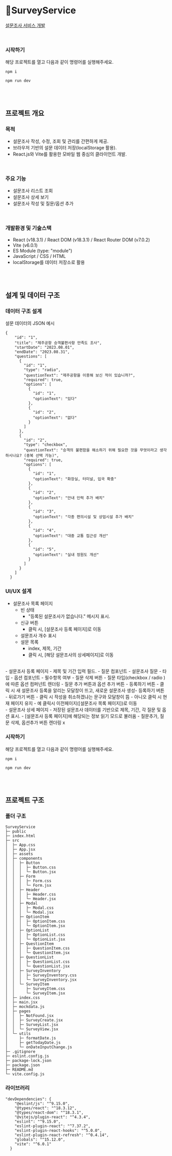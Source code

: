 # 🧾SurveyService


 [설문조사 서비스 개발](https://survey-service.vercel.app/)

<br>

### 시작하기
해당 프로젝트를 열고 다음과 같이 명령어를 실행해주세요.
```
npm i
```
```
npm run dev
```
<br><br>

## 프로젝트 개요


### 목적
- 설문조사 작성, 수정, 조회 및 관리를 간편하게 제공.
- 브라우저 기반의 설문 데이터 저장(localStorage 활용).
- React.js와 Vite를 활용한 모바일 웹 중심의 클라이언트 개발.

<br>

### 주요 기능
- 설문조사 리스트 조회
- 설문조사 상세 보기
- 설문조사 작성 및 질문/옵션 추가

<br>

### 개발환경 및 기술스택
-  React (v18.3.1) / React DOM (v18.3.1) / React Router DOM (v7.0.2)
-  Vite (v6.0.1)
-  ES Module (type: "module")
-  JavaScript / CSS / HTML
-  localStorage를 데이터 저장소로 활용

<br/><br/>
## 설계 및 데이터 구조

### 데이터 구조 설계
설문 데이터의 JSON 예시
```
{
    "id": "1",
    "title": "제주공항 승객불편사항 만족도 조사",
    "startDate": "2023.08.01",
    "endDate": "2023.08.31",
    "questions": [
      {
        "id": "1",
        "type": "radio",
        "questionText": "제주공항을 이용해 보신 적이 있습니까?",
        "required": true,
        "options": [
          {
            "id": "1",
            "optionText": "있다"
          },
          {
            "id": "2",
            "optionText": "없다"
          }
        ]
      },
      {
        "id": "2",
        "type": "checkbox",
        "questionText": "승객의 불편함을 해소하기 위해 필요한 것을 무엇이라고 생각하시나요? (중복 선택 가능)",
        "required": true,
        "options": [
          {
            "id": "1",
            "optionText": "화장실, 터미널, 입국 확충"
          },
          {
            "id": "2",
            "optionText": "안내 인력 추가 배치"
          },
          {
            "id": "3",
            "optionText": "각종 편의시설 및 상업시설 추가 배치"
          },
          {
            "id": "4",
            "optionText": "대중 교통 접근성 개선"
          },
          {
            "id": "5",
            "optionText": "실내 정원도 개선"
          }
        ]
      }
    ]
  }
```

### UI/UX 설계
- 설문조사 목록 페이지
  - 빈 상태
    - "등록된 설문조사가 없습니다." 메시지 표시.
  - 신규 버튼
    - 클릭 시, [설문조사 등록 페이지]로 이동
  - 설문조사 개수 표시
  - 설문 목록
    - index, 제목, 기간
    - 클릭 시, [해당 설문조사의 상세페이지]로 이동
<br/>
- 설문조사 등록 페이지
  - 제목 및 기간 입력 필드.
  - 질문 컴포넌트
    - 설문조사 질문
    - 타입
    - 옵션 컴포넌트
    - 필수항목 여부
    - 질문 삭제 버튼
  - 질문 타입(checkbox / radio )에 따른 옵션 컴퍼넌트 렌더링
  - 질문 추가 버튼과 옵션 추가 버튼
  - 등록하기 버튼
    - 클릭 시 새 설문조사 등록을 알리는 모달창이 뜨고, 새로운 설문조사 생성- 등록하기 버튼
  - 뒤로가기 버튼
    - 클릭 시 작성을 취소하겠냐는 문구와 모달창이 뜸
    - 아니오 클릭 시 현재 페이지 유지
    - 예 클릭시 이전페이지([설문조사 목록 페이지])로 이동
<br/>
- 설문조사 상세 페이지
  - 저장된 설문조사 데이터를 기반으로 제목, 기간, 각 질문 및 옵션 표시.
  - [설문조사 등록 페이지]에 해당되는 정보 읽기 모드로 불러옴
    -  질문추가, 질문 삭제, 옵션추가 버튼 렌더링 x




### 시작하기
해당 프로젝트를 열고 다음과 같이 명령어를 실행해주세요.
```
npm i
```
```
npm run dev
```

<br/><br/>


## 프로젝트 구조

### 폴더 구조

```
SurveyService
├─ public
├─ index.html
├─ src
│  ├─ App.css
│  ├─ App.jsx
│  ├─ assets
│  ├─ components
│  │  ├─ Button
│  │  │  ├─ Button.css
│  │  │  └─ Button.jsx
│  │  ├─ Form
│  │  │  ├─ Form.css
│  │  │  └─ Form.jsx
│  │  ├─ Header
│  │  │  ├─ Header.css
│  │  │  └─ Header.jsx
│  │  ├─ Modal
│  │  │  ├─ Modal.css
│  │  │  └─ Modal.jsx
│  │  ├─ OptionItem
│  │  │  ├─ OptionItem.css
│  │  │  └─ OptionItem.jsx
│  │  ├─ OptionList
│  │  │  ├─ OptionList.css
│  │  │  └─ OptionList.jsx
│  │  ├─ QuestionItem
│  │  │  ├─ QuestionItem.css
│  │  │  └─ QuestionItem.jsx
│  │  ├─ QuestionList
│  │  │  ├─ QuestionList.css
│  │  │  └─ QuestionList.jsx
│  │  ├─ SurveyInventory
│  │  │  ├─ SurveyInventory.css
│  │  │  └─ SurveyInventory.jsx
│  │  └─ SurveyItem
│  │     ├─ SurveyItem.css
│  │     └─ SurveyItem.jsx
│  ├─ index.css
│  ├─ main.jsx
│  ├─ mockdata.js
│  ├─ pages
│  │  ├─ NotFound.jsx
│  │  ├─ SurveyCreate.jsx
│  │  ├─ SurveyList.jsx
│  │  └─ SurveyView.jsx
│  └─ utils
│     ├─ formatDate.js
│     ├─ getTodayDate.js
│     └─ onDateInputChange.js
├─ .gitignore
├─ eslint.config.js
├─ package-lock.json
├─ package.json
├─ README.md
└─ vite.config.js
```



### 라이브러리
```
"devDependencies": {
    "@eslint/js": "^9.15.0",
    "@types/react": "^18.3.12",
    "@types/react-dom": "^18.3.1",
    "@vitejs/plugin-react": "^4.3.4",
    "eslint": "^9.15.0",
    "eslint-plugin-react": "^7.37.2",
    "eslint-plugin-react-hooks": "^5.0.0",
    "eslint-plugin-react-refresh": "^0.4.14",
    "globals": "^15.12.0",
    "vite": "^6.0.1"
  }
```
